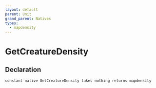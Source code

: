 ```yaml
---
layout: default
parent: Unit
grand_parent: Natives
types:
  - mapdensity
---
```


# GetCreatureDensity

## Declaration

```
constant native GetCreatureDensity takes nothing returns mapdensity
```